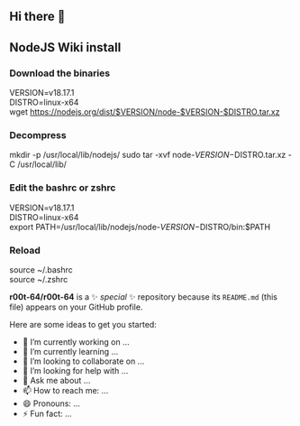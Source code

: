 ## Hi there 👋

## NodeJS Wiki install  

### Download the binaries
VERSION=v18.17.1   
DISTRO=linux-x64   
wget https://nodejs.org/dist/$VERSION/node-$VERSION-$DISTRO.tar.xz   

### Decompress   
mkdir -p  /usr/local/lib/nodejs/
sudo tar -xvf node-$VERSION-$DISTRO.tar.xz -C /usr/local/lib/   

### Edit the bashrc or zshrc   
VERSION=v18.17.1   
DISTRO=linux-x64   
export PATH=/usr/local/lib/nodejs/node-$VERSION-$DISTRO/bin:$PATH   

### Reload
source ~/.bashrc  
source ~/.zshrc

**r00t-64/r00t-64** is a ✨ _special_ ✨ repository because its `README.md` (this file) appears on your GitHub profile.

Here are some ideas to get you started:

- 🔭 I’m currently working on ...
- 🌱 I’m currently learning ...
- 👯 I’m looking to collaborate on ...
- 🤔 I’m looking for help with ...
- 💬 Ask me about ...
- 📫 How to reach me: ...
- 😄 Pronouns: ...
- ⚡ Fun fact: ...

